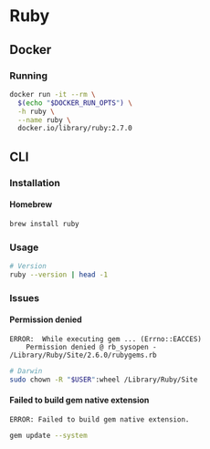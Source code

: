 # Ruby

## Docker

### Running

```sh
docker run -it --rm \
  $(echo "$DOCKER_RUN_OPTS") \
  -h ruby \
  --name ruby \
  docker.io/library/ruby:2.7.0
```

## CLI

### Installation

#### Homebrew

```sh
brew install ruby
```

### Usage

```sh
# Version
ruby --version | head -1
```

### Issues

#### Permission denied

```log
ERROR:  While executing gem ... (Errno::EACCES)
    Permission denied @ rb_sysopen - /Library/Ruby/Site/2.6.0/rubygems.rb
```

```sh
# Darwin
sudo chown -R "$USER":wheel /Library/Ruby/Site
```

<!-- #### Could not find a valid gem

```log
ERROR: Could not find a valid gem 'rake' (>= 0), here is why: windows
```

```sh
gem sources
gem sources -a http://rubygems.org/
gem sources --remove https://rubygems.org/
gem install rake
``` -->

<!-- #### Certificate verify failed

```log
SSL_connect returned=1 errno=0 state=SSLv3 read server certificate B: certificate verify failed
```

```sh
https://gist.github.com/luislavena/f064211759ee0f806c88
``` -->

#### Failed to build gem native extension

```log
ERROR: Failed to build gem native extension.
```

```sh
gem update --system
```

<!-- #### Psych:Module

```log
private method load called for Psych:Module
```

```sh
gem update --system
``` -->

<!-- #### Token

```log
NoMethodError (undefined method `[]' for nil:NilClass):
```

Need add `{}` or `nil`. -->

<!-- #### Nginx

```log
413 Request Entity Too Large
```

```sh
sudo vim /etc/nginx/sites-available/[appname]

server {
    client_max_body_size 8M;
}
```

```sh
sudo systemctl restart nginx
``` -->

<!-- #### MiniMagick::Error

##### APT

```log
MiniMagick::Error (ImageMagick/GraphicsMagick is not installed):
```

```sh
sudo apt update
sudo apt -y install imagemagick
``` -->
